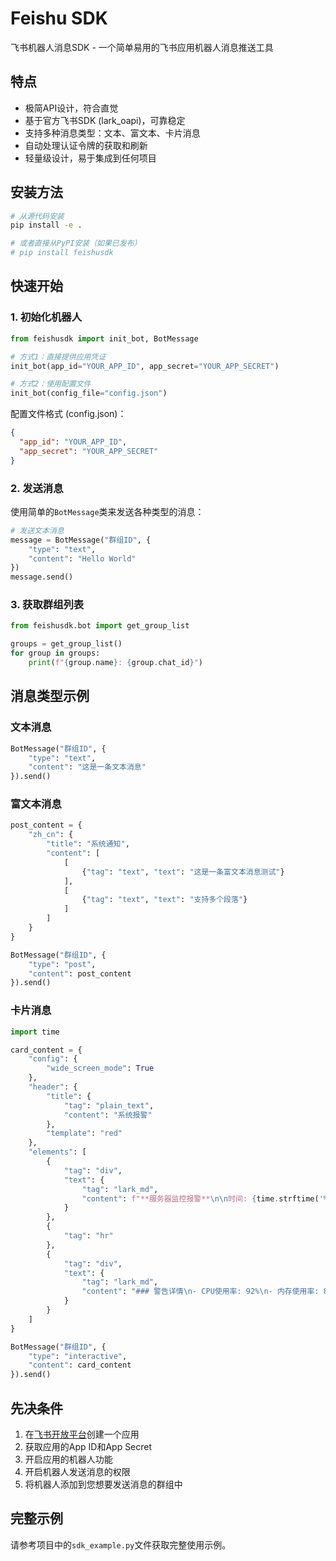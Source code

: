# Feishu SDK

飞书机器人消息SDK - 一个简单易用的飞书应用机器人消息推送工具

## 特点

- 极简API设计，符合直觉
- 基于官方飞书SDK (lark_oapi)，可靠稳定
- 支持多种消息类型：文本、富文本、卡片消息
- 自动处理认证令牌的获取和刷新
- 轻量级设计，易于集成到任何项目

## 安装方法

```bash
# 从源代码安装
pip install -e .

# 或者直接从PyPI安装（如果已发布）
# pip install feishusdk
```

## 快速开始

### 1. 初始化机器人

```python
from feishusdk import init_bot, BotMessage

# 方式1：直接提供应用凭证
init_bot(app_id="YOUR_APP_ID", app_secret="YOUR_APP_SECRET")

# 方式2：使用配置文件
init_bot(config_file="config.json")
```

配置文件格式 (config.json)：
```json
{
  "app_id": "YOUR_APP_ID",
  "app_secret": "YOUR_APP_SECRET"
}
```

### 2. 发送消息

使用简单的`BotMessage`类来发送各种类型的消息：

```python
# 发送文本消息
message = BotMessage("群组ID", {
    "type": "text", 
    "content": "Hello World"
})
message.send()
```

### 3. 获取群组列表

```python
from feishusdk.bot import get_group_list

groups = get_group_list()
for group in groups:
    print(f"{group.name}: {group.chat_id}")
```

## 消息类型示例

### 文本消息

```python
BotMessage("群组ID", {
    "type": "text", 
    "content": "这是一条文本消息"
}).send()
```

### 富文本消息

```python
post_content = {
    "zh_cn": {
        "title": "系统通知",
        "content": [
            [
                {"tag": "text", "text": "这是一条富文本消息测试"}
            ],
            [
                {"tag": "text", "text": "支持多个段落"}
            ]
        ]
    }
}

BotMessage("群组ID", {
    "type": "post",
    "content": post_content
}).send()
```

### 卡片消息

```python
import time

card_content = {
    "config": {
        "wide_screen_mode": True
    },
    "header": {
        "title": {
            "tag": "plain_text",
            "content": "系统报警"
        },
        "template": "red"
    },
    "elements": [
        {
            "tag": "div",
            "text": {
                "tag": "lark_md",
                "content": f"**服务器监控报警**\n\n时间: {time.strftime('%Y-%m-%d %H:%M:%S')}"
            }
        },
        {
            "tag": "hr"
        },
        {
            "tag": "div",
            "text": {
                "tag": "lark_md",
                "content": "### 警告详情\n- CPU使用率: 92%\n- 内存使用率: 85%"
            }
        }
    ]
}

BotMessage("群组ID", {
    "type": "interactive",
    "content": card_content
}).send()
```

## 先决条件

1. 在[飞书开放平台](https://open.feishu.cn/)创建一个应用
2. 获取应用的App ID和App Secret
3. 开启应用的机器人功能
4. 开启机器人发送消息的权限
5. 将机器人添加到您想要发送消息的群组中

## 完整示例

请参考项目中的`sdk_example.py`文件获取完整使用示例。
